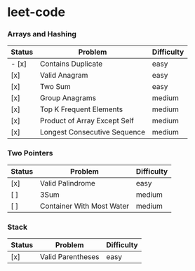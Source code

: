 # leet-code

### Arrays and Hashing

| Status | Problem                      | Difficulty |
| ------ | ---------------------------- | ---------- |
| - [x]  | Contains Duplicate           | easy       |
| [x]    | Valid Anagram                | easy       |
| [x]    | Two Sum                      | easy       |
| [x]    | Group Anagrams               | medium     |
| [x]    | Top K Frequent Elements      | medium     |
| [x]    | Product of Array Except Self | medium     |
| [x]    | Longest Consecutive Sequence | medium     |

### Two Pointers

| Status | Problem                   | Difficulty |
| ------ | ------------------------- | ---------- |
| [x]    | Valid Palindrome          | easy       |
| [ ]    | 3Sum                      | medium     |
| [ ]    | Container With Most Water | medium     |

### Stack

| Status | Problem           | Difficulty |
| ------ | ----------------- | ---------- |
| [x]    | Valid Parentheses | easy       |
